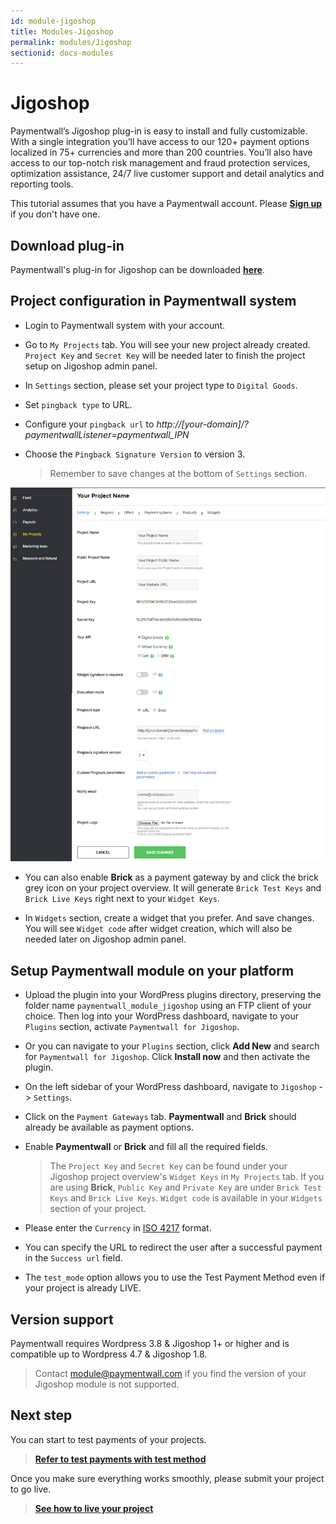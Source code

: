 ```yaml
---
id: module-jigoshop
title: Modules-Jigoshop
permalink: modules/Jigoshop
sectionid: docs-modules
---
```


# Jigoshop

Paymentwall’s Jigoshop plug-in is easy to install and fully customizable. With a single integration you’ll have access to our 120+ payment options localized in 75+ currencies and more than 200 countries. You’ll also have access to our top-notch risk management and fraud protection services, optimization assistance, 24/7 live customer support and detail analytics and reporting tools.

This tutorial assumes that you have a Paymentwall account. Please **[Sign up](https://api.paymentwall.com/pwaccount/signup?source=jigoshop&mode=merchant)** if you don't have one.

## Download plug-in

Paymentwall's plug-in for Jigoshop can be downloaded **[here](https://github.com/paymentwall)**.

## Project configuration in Paymentwall system

* Login to Paymentwall system with your account.

* Go to ```My Projects``` tab. You will see your new project already created. ```Project Key``` and ```Secret Key``` will be needed later to finish the project setup on Jigoshop admin panel.

* In ```Settings``` section, please set your project type to  ```Digital Goods```.

* Set ```pingback type``` to URL.

* Configure your ```pingback url``` to *http://[your-domain]/?paymentwallListener=paymentwall_IPN*

* Choose the ```Pingback Signature Version``` to version 3.

  > Remember to  save changes at the bottom of ```Settings``` section.

<div class="docs-img">
    <img src="/textures/pic/modules/amember.png">
</div>

* You can also enable **Brick** as a payment gateway by and click the brick grey icon on your project overview. It will generate ```Brick Test Keys``` and ```Brick Live Keys``` right next to your ```Widget Keys```.

* In ```Widgets``` section, create a widget that you prefer. And save changes. You will see ```Widget code``` after widget creation, which will also be needed later on Jigoshop admin panel.

## Setup Paymentwall module on your platform

* Upload the plugin into your WordPress plugins directory, preserving the folder name ```paymentwall_module_jigoshop``` using an FTP client of your choice. Then log into your WordPress dashboard, navigate to your ```Plugins``` section, activate ```Paymentwall for Jigoshop```.

* Or you can navigate to your ```Plugins``` section, click **Add New** and search for ```Paymentwall for Jigoshop```. Click **Install now** and then activate the plugin.

* On the left sidebar of your WordPress dashboard, navigate to ```Jigoshop``` -> ```Settings```.

* Click on the ```Payment Gateways``` tab. **Paymentwall** and **Brick** should already be available as payment options.

* Enable **Paymentwall** or **Brick** and fill all the required fields.

  >The ```Project Key``` and ```Secret Key``` can be found under your Jigoshop project overview's ```Widget Keys``` in ```My Projects``` tab. If you are using **Brick**, ```Public Key``` and ```Private Key``` are under ```Brick Test Keys``` and ```Brick Live Keys```.  ```Widget code``` is available in your ```Widgets``` section of your project.

* Please enter the ```Currency``` in [ISO 4217](http://en.wikipedia.org/wiki/ISO_4217#Active_codes) format.

* You can specify the URL to redirect the user after a successful payment in the ```Success url``` field.

* The ```test_mode``` option allows you to use the Test Payment Method even if your project is already LIVE.


## Version support

Paymentwall requires Wordpress  3.8 & Jigoshop 1+ or higher and is compatible up to Wordpress 4.7 & Jigoshop 1.8.

> Contact [module@paymentwall.com](mailto:module@paymentwall.com) if you find the version of your Jigoshop module is not supported.


## Next step

You can start to test payments of your projects.

> **[Refer to test payments with test method](/sandbox/test-payment)**

Once you make sure everything works smoothly, please submit your project to go live.

> **[See how to live your project](/go_live-home)**